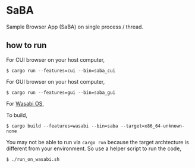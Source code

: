 # SaBA

Sample Browser App (SaBA) on single process / thread.

## how to run

For CUI browser on your host computer,
```
$ cargo run --features=cui --bin=saba_cui
```

For GUI browser on your host computer,
```
$ cargo run --features=gui --bin=saba_gui
```

For [Wasabi OS](https://github.com/hikalium/wasabi),

To build,

```
$ cargo build --features=wasabi --bin=saba --target=x86_64-unknown-none
```

You may not be able to run via `cargo run` because the target archtecture
is different from your environment.
So use a helper script to run the code,

```
$ ./run_on_wasabi.sh
```
